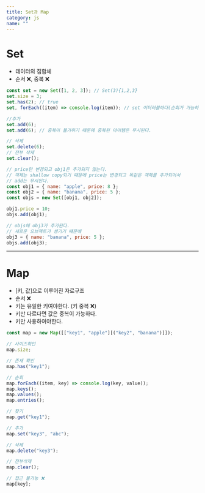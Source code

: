 ```yaml
---
title: Set과 Map
category: js
name: ""
---
```


# Set

- 데이터의 집합체
- 순서 ❌, 중복 ❌

```javascript
const set = new Set([1, 2, 3]); // Set(3){1,2,3}
set.size = 3;
set.has(2); // true
set, forEach((item) => console.log(item)); // set 이터러블하다(순회가 가능하다)

//추가
set.add(6);
set.add(6); // 중복이 불가하기 때문에 중복된 아이템은 무시된다.

// 삭제
set.delete(6);
// 전부 삭제
set.clear();

// price만 변경되고 obj1은 추가되지 않는다.
// 객체는 shallow copy되기 때문에 price는 변경되고 똑같은 객체를 추가되어서
// add는 무시된다.
const obj1 = { name: "apple", price: 8 };
const obj2 = { name: "banana", price: 5 };
const objs = new Set([obj1, obj2]);

obj1.price = 10;
objs.add(obj1);

// objs에 obj3가 추가된다.
// 새로운 오브젝트가 생기기 떄문에
obj3 = { name: "banana", price: 5 };
objs.add(obj3);
```

---

# Map

- [키, 값]으로 이루어진 자료구조
- 순서 ❌
- 키는 유일한 키여야한다. (키 중복 ❌)
- 키만 다르다면 값은 중복이 가능하다.
- 키만 사용하여야한다.

```javascript
const map = new Map([["key1", "apple"][("key2", "banana")]]);

// 사이즈확인
map.size;

// 존재 확인
map.has("key1");

// 순회
map.forEach((item, key) => console.log(key, value));
map.keys();
map.values();
map.entries();

// 찾기
map.get("key1");

// 추가
map.set("key3", "abc");

// 삭제
map.delete("key3");

// 전부삭제
map.clear();

// 접근 불가능 ❌
map[key];
```
